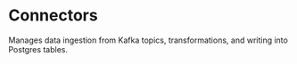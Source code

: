 # Connectors

Manages data ingestion from Kafka topics, transformations,
and writing into Postgres tables.
